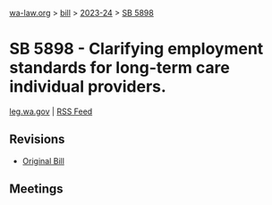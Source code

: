 [wa-law.org](/) > [bill](/bill/) > [2023-24](/bill/2023-24/) > [SB 5898](/bill/2023-24/sb/5898/)

# SB 5898 - Clarifying employment standards for long-term care individual providers.
[leg.wa.gov](https://app.leg.wa.gov/billsummary?BillNumber=5898&Year=2023&Initiative=false) | [RSS Feed](./rss.xml)

## Revisions
* [Original Bill](1/)

## Meetings
